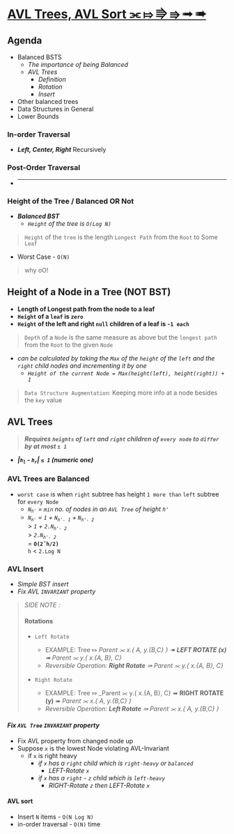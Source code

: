 # [AVL Trees, AVL Sort ⫘ ⤇ ⭆ ⇛ ➟ ➠](https://youtu.be/FNeL18KsWPc?list=PLUl4u3cNGP61Oq3tWYp6V_F-5jb5L2iHb)

## Agenda

- Balanced BSTS
  - _The importance of being Balanced_
  - _AVL Trees_
    - _Definition_
    - _Rotation_
    - _Insert_
- Other balanced trees
- Data Structures in General
- Lower Bounds

### In-order Traversal

- ***Left, Center, Right*** Recursively

### Post-Order Traversal

- ******

### Height of the Tree / Balanced OR Not

- ***Balanced BST***
  - _`Height` of the tree is `O(Log N)`_

> `Height` of the `tree` is the length `Longest Path` from the `Root` to Some `Leaf`

- Worst Case - `O(N)`

> why oO!

## Height of a Node in a Tree (NOT BST)

- **Length of Longest path from the node to a leaf**
- **`Height` of a `leaf` is `zero`**
- **`Height` of the left and right `null` children of a leaf is `-1 each`**

> `Depth` of a `Node` is the same measure as above but the `longest path` from the `Root` to the given `Node`

- _can be calculated by taking the `Max` of the `height` of the `left` and the `right` child nodes and incrementing it by one_
  - _`Height of the current Node = Max(height(left), height(right)) + 1`_

> `Data Structure Augmentation`: Keeping more info at a node besides the `key` value

## AVL Trees

> ***Requires `heights` of `left` and `right` children of `every node` to `differ` by at most `± 1`***

- ***|`h`<sub>`l`</sub> - `h`<sub>`r`</sub>| `≤ 1` (numeric one)***

### AVL Trees are Balanced

- `worst case` is when `right` subtree  has height `1 more than` `left` subtree for `every Node`
  - _`N`<sub>`h'`</sub> = `min` no. of nodes in an `AVL Tree` of height `h'`_
  - _`N`<sub>`h'`</sub> = `1` + `N`<sub>`h'- 1`</sub> + `N`<sub>`h'- 2`</sub>_  
                        > _`1` + `2.N`<sub>`h'- 2`</sub>_   
                        > _`2.N`<sub>`h'- 2`</sub>_  
                        = **`O(2ˆh/2)`**  
                    `h` < `2.Log N`

### AVL Insert

- _Simple BST insert_
- _Fix AVL `INVARIANT` property_

> _SIDE NOTE :_
>
> #### Rotations
>
> - `Left Rotate`
>   - EXAMPLE: Tree ⤇ _Parent ⫘ x.{ A, y.{B,C} } ➠ **LEFT ROTATE (x)** ➠ Parent ⫘ y.{ x.{A, B}, C}_
>   - _Reversible Operation: **Right Rotate** ⇛ Parent ⫘ y.{ x.{A, B}, C}_
>
> - `Right Rotate`
>   - EXAMPLE: Tree ⤇ _Parent ⫘ y.{ x.{A, B}, C} ➠ **RIGHT ROTATE (y)** ➠ _Parent ⫘ x.{ A, y.{B,C} }_
>   - _Reversible Operation: **Left Rotate** ⇛ Parent ⫘ x.{ A, y.{B,C} }_  
>
>  

#### ***Fix `AVL Tree` `INVARIANT` property***

- Fix AVL property from changed node up
- Suppose `x` is the lowest Node violating AVL-Invariant
  - if `x` is right heavy
    - _if `x` has a `right` child which is `right-heavy` or `balanced`_
      - _LEFT-Rotate `x`_
    - _if `x` has a `right` - `z` child which is `left-heavy`_
      - _RIGHT-Rotate `z` then LEFT-Rotate `x`_

#### AVL sort

- Insert `N` items - `O(N Log N)`
- in-order traversal  - `O(N)` time
